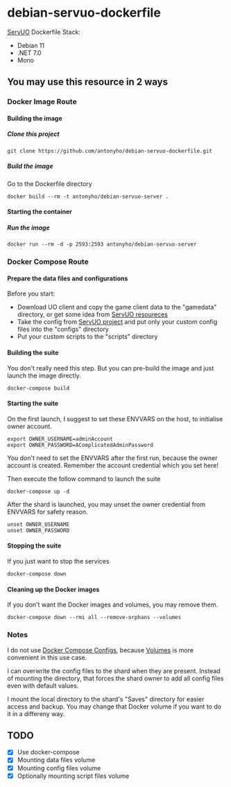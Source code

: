 # debian-servuo-dockerfile

[ServUO](http://servuo.com/) Dockerfile
Stack:
- Debian 11
- .NET 7.0
- Mono


## You may use this resource in 2 ways

### Docker Image Route

#### Building the image

##### Clone this project

```
git clone https://github.com/antonyho/debian-servuo-dockerfile.git
```

##### Build the image

Go to the Dockerfile directory

```
docker build --rm -t antonyho/debian-servuo-server .
```


#### Starting the container

##### Run the image

```
docker run --rm -d -p 2593:2593 antonyho/debian-servuo-server
```


### Docker Compose Route

#### Prepare the data files and configurations

Before you start:

- Download UO client and copy the game client data to the "gamedata" directory, or get some idea from [ServUO resoureces](https://www.servuo.com/archive/ultima-online-various-editions.1496/)
- Take the config from [ServUO project](https://github.com/ServUO/ServUO/tree/master/Config) and put only your custom config files into the "configs" directory
- Put your custom scripts to the "scripts" directory


#### Building the suite

You don't really need this step. But you can pre-build the image and just launch the image directly.

```
docker-compose build
```


#### Starting the suite

On the first launch, I suggest to set these ENVVARS on the host, to initialise owner account.

```
export OWNER_USERNAME=adminAccount
export OWNER_PASSWORD=AComplicatedAdminPassword
```

You don't need to set the ENVVARS after the first run, because the owner account is created. 
Remember the account credential which you set here!

Then execute the follow command to launch the suite

```
docker-compose up -d
```

After the shard is launched, you may unset the owner credential from ENVVARS for safety reason.

```
unset OWNER_USERNAME
unset OWNER_PASSWORD
```


#### Stopping the suite

If you just want to stop the services

```
docker-compose down
```


#### Cleaning up the Docker images

If you don't want the Docker images and volumes, 
you may remove them.

```
docker-compose down --rmi all --remove-orphans --volumes
```


### Notes

I do not use [Docker Compose Configs](https://docs.docker.com/compose/compose-file/08-configs/), 
because [Volumes](https://docs.docker.com/compose/compose-file/07-volumes/) is more convenient 
in this use case.

I can overwrite the config files to the shard when they are present. 
Instead of mounting the directory, that forces the shard owner to add 
all config files even with default values.

I mount the local directory to the shard's "Saves" directory for easier access 
and backup. You may change that Docker volume if you want to do it 
in a differeny way.


## TODO

- [X] Use docker-compose
- [X] Mounting data files volume
- [X] Mounting config files volume
- [X] Optionally mounting script files volume
